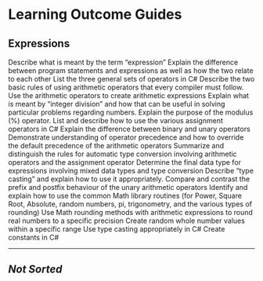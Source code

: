 # Learning Outcome Guides

## Expressions

Describe what is meant by the term “expression”
Explain the difference between program statements and expressions as well as how the two relate to each other
List the three general sets of operators in C#
Describe the two basic rules of using arithmetic operators that every compiler must follow.
Use the arithmetic operators to create arithmetic expressions
Explain what is meant by “integer division” and how that can be useful in solving particular problems regarding numbers.
Explain the purpose of the modulus (%) operator.
List and describe how to use the various assignment operators in C#
Explain the difference between binary and unary operators
Demonstrate understanding of operator precedence and how to override the default precedence of the arithmetic operators
Summarize and distinguish the rules for automatic type conversion involving arithmetic operators and the assignment operator
Determine the final data type for expressions involving mixed data types and type conversion
Describe “type casting” and explain how to use it appropriately.
Compare and contrast the prefix and postfix behaviour of the unary arithmetic operators
Identify and explain how to use the common Math library routines (for Power, Square Root, Absolute, random numbers, pi, trigonometry, and the various types of rounding)
Use Math rounding methods with arithmetic expressions to round real numbers to a specific precision
Create random whole number values within a specific range
Use type casting appropriately in C#
Create constants in C#



----

## *Not Sorted*

